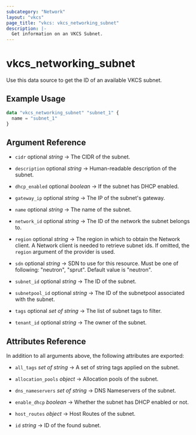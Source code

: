 ```yaml
---
subcategory: "Network"
layout: "vkcs"
page_title: "vkcs: vkcs_networking_subnet"
description: |-
  Get information on an VKCS Subnet.
---
```


# vkcs_networking_subnet

Use this data source to get the ID of an available VKCS subnet.

## Example Usage

```terraform
data "vkcs_networking_subnet" "subnet_1" {
  name = "subnet_1"
}
```

## Argument Reference
- `cidr` optional *string* &rarr;  The CIDR of the subnet.

- `description` optional *string* &rarr;  Human-readable description of the subnet.

- `dhcp_enabled` optional *boolean* &rarr;  If the subnet has DHCP enabled.

- `gateway_ip` optional *string* &rarr;  The IP of the subnet's gateway.

- `name` optional *string* &rarr;  The name of the subnet.

- `network_id` optional *string* &rarr;  The ID of the network the subnet belongs to.

- `region` optional *string* &rarr;  The region in which to obtain the Network client. A Network client is needed to retrieve subnet ids. If omitted, the `region` argument of the provider is used.

- `sdn` optional *string* &rarr;  SDN to use for this resource. Must be one of following: "neutron", "sprut". Default value is "neutron".

- `subnet_id` optional *string* &rarr;  The ID of the subnet.

- `subnetpool_id` optional *string* &rarr;  The ID of the subnetpool associated with the subnet.

- `tags` optional *set of* *string* &rarr;  The list of subnet tags to filter.

- `tenant_id` optional *string* &rarr;  The owner of the subnet.


## Attributes Reference
In addition to all arguments above, the following attributes are exported:
- `all_tags` *set of* *string* &rarr;  A set of string tags applied on the subnet.

- `allocation_pools` *object* &rarr;  Allocation pools of the subnet.

- `dns_nameservers` *set of* *string* &rarr;  DNS Nameservers of the subnet.

- `enable_dhcp` *boolean* &rarr;  Whether the subnet has DHCP enabled or not.

- `host_routes` *object* &rarr;  Host Routes of the subnet.

- `id` *string* &rarr;  ID of the found subnet.


